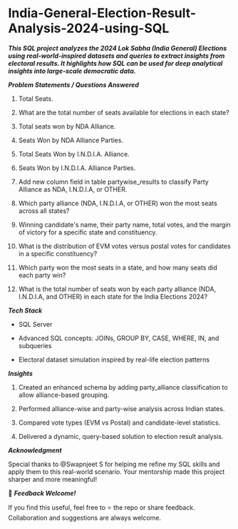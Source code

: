 # India-General-Election-Result-Analysis-2024-using-SQL

***This SQL project analyzes the 2024 Lok Sabha (India General) Elections using real-world-inspired datasets and queries to extract insights from electoral results. It highlights how SQL can be used for deep analytical insights into large-scale democratic data.***

***Problem Statements / Questions Answered***

1. Total Seats.

2. What are the total number of seats available for elections in each state?

3. Total seats won by NDA Alliance.

4. Seats Won by NDA Alliance Parties.

5. Total Seats Won by I.N.D.I.A. Alliance.

6. Seats Won by I.N.D.I.A. Alliance Parties.

7. Add new column field in table partywise_results to classify Party Alliance as NDA, I.N.D.I.A, or OTHER.

8. Which party alliance (NDA, I.N.D.I.A, or OTHER) won the most seats across all states?

9. Winning candidate's name, their party name, total votes, and the margin of victory for a specific state and constituency.

10. What is the distribution of EVM votes versus postal votes for candidates in a specific constituency?

11. Which party won the most seats in a state, and how many seats did each party win?

12. What is the total number of seats won by each party alliance (NDA, I.N.D.I.A, and OTHER) in each state for the India Elections 2024?

***Tech Stack***

- SQL Server

- Advanced SQL concepts: JOINs, GROUP BY, CASE, WHERE, IN, and subqueries

- Electoral dataset simulation inspired by real-life election patterns

***Insights***

1. Created an enhanced schema by adding party_alliance classification to allow alliance-based grouping.

2. Performed alliance-wise and party-wise analysis across Indian states.

3. Compared vote types (EVM vs Postal) and candidate-level statistics.

4. Delivered a dynamic, query-based solution to election result analysis.

***Acknowledgment***

Special thanks to @Swapnjeet S for helping me refine my SQL skills and apply them to this real-world scenario. Your mentorship made this project sharper and more meaningful!

💬 ***Feedback Welcome!***

If you find this useful, feel free to ⭐ the repo or share feedback. Collaboration and suggestions are always welcome.



